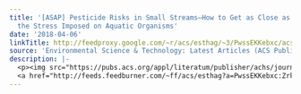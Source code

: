 ```yaml
---
title: '[ASAP] Pesticide Risks in Small Streams—How to Get as Close as Possible to
  the Stress Imposed on Aquatic Organisms'
date: '2018-04-06'
linkTitle: http://feedproxy.google.com/~r/acs/esthag/~3/PwssEKKebxc/acs.est.8b00077
source: 'Environmental Science & Technology: Latest Articles (ACS Publications)'
description: |-
  <p><img src="https://pubs.acs.org/appl/literatum/publisher/achs/journals/content/esthag/0/esthag.ahead-of-print/acs.est.8b00077/20180406/images/medium/es-2018-00077w_0005.gif" alt="TOC Graphic"/></p><div><cite>Environmental Science & Technology</cite></div><div>DOI: 10.1021/acs.est.8b00077</div><div class="feedflare">
  <a href="http://feeds.feedburner.com/~ff/acs/esthag?a=PwssEKKebxc:ZrkXJ2SBG14:yIl2AUoC8zA"><img src="http://feeds.feedburner.com/~ff/acs/esthag?d=yIl2AUoC8zA" border="0"></img></a>
---
```

